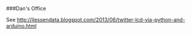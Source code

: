 ###Dan's Office

See http://ilessendata.blogspot.com/2013/06/twitter-lcd-via-python-and-arduino.html

